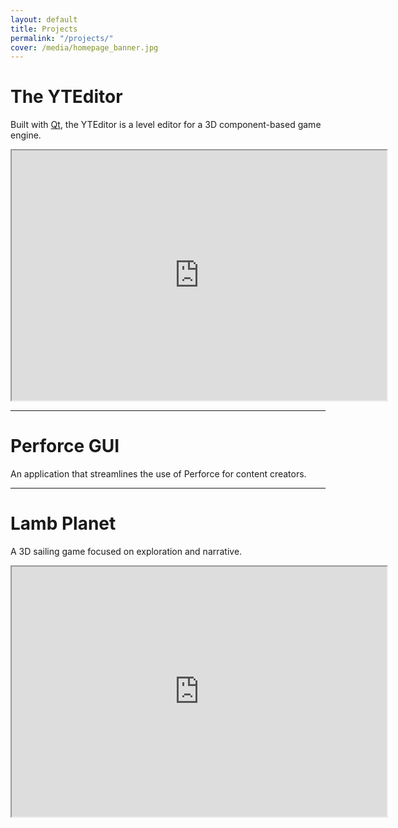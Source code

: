 ```yaml
---
layout: default
title: Projects
permalink: "/projects/"
cover: /media/homepage_banner.jpg
---
```


<h1 font-size="28px" margin-bottom="8px" margin-top="30px" align="left">
    The YTEditor
</h1>

<p>Built with <a href="https://www.qt.io/">Qt</a>, the YTEditor is a level editor for a 3D component-based game engine.</p>

<iframe width="600" height="400"
  src="https://www.youtube.com/embed/iZywiUdcLMs">
</iframe>

<hr/>

<h1 font-size="28px" margin-bottom="8px" margin-top="130px" align="left">Perforce GUI</h1>
<p>An application that streamlines the use of Perforce for content creators.</p>

<hr/>

<h1 font-size="28px" margin-bottom="8px" margin-top="130px" align="left">Lamb Planet</h1>
<p>A 3D sailing game focused on exploration and narrative.</p>

<iframe width="600" height="400"
  src="https://www.youtube.com/embed/iTt_W-mqirY">
</iframe>

<!-- please do not remove this line -->
<div style='display:none;'>
<a href='http://www.commercekitchen.com'>ipsum generator</a>
</div>
<!-- end whedon ipsum code -->